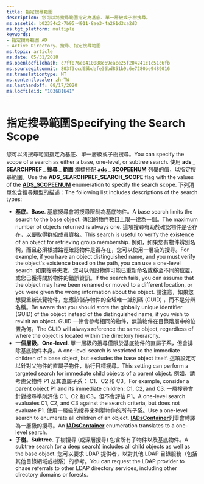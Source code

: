 ```yaml
---
title: 指定搜尋範圍
description: 您可以將搜尋範圍指定為基底、單一層級或子樹搜尋。
ms.assetid: b02354c2-7b95-4911-8ae3-4a261d3ca2d3
ms.tgt_platform: multiple
keywords:
- 指定搜尋範圍 AD
- Active Directory、搜尋、指定搜尋範圍
ms.topic: article
ms.date: 05/31/2018
ms.openlocfilehash: c7ff076e0410088c69eace25f204241c1c51c6fb
ms.sourcegitcommit: 803f3ccd65bdefe36bd851b9c6e7280be9489016
ms.translationtype: MT
ms.contentlocale: zh-TW
ms.lasthandoff: 08/17/2020
ms.locfileid: "103681641"
---
```

# <a name="specifying-the-search-scope"></a><span data-ttu-id="912cd-105">指定搜尋範圍</span><span class="sxs-lookup"><span data-stu-id="912cd-105">Specifying the Search Scope</span></span>

<span data-ttu-id="912cd-106">您可以將搜尋範圍指定為基底、單一層級或子樹搜尋。</span><span class="sxs-lookup"><span data-stu-id="912cd-106">You can specify the scope of a search as either a base, one-level, or subtree search.</span></span> <span data-ttu-id="912cd-107">使用 **ads \_ SEARCHPREF \_ 搜尋 \_ 範圍** 旗標搭配 [**ads \_ SCOPEENUM**](/windows/win32/api/iads/ne-iads-ads_scopeenum) 列舉的值，以指定搜尋範圍。</span><span class="sxs-lookup"><span data-stu-id="912cd-107">Use the **ADS\_SEARCHPREF\_SEARCH\_SCOPE** flag with the values of the [**ADS\_SCOPEENUM**](/windows/win32/api/iads/ne-iads-ads_scopeenum) enumeration to specify the search scope.</span></span> <span data-ttu-id="912cd-108">下列清單包含搜尋類型的描述：</span><span class="sxs-lookup"><span data-stu-id="912cd-108">The following list includes descriptions of the search types:</span></span>

-   <span data-ttu-id="912cd-109">**基底**。</span><span class="sxs-lookup"><span data-stu-id="912cd-109">**Base**.</span></span> <span data-ttu-id="912cd-110">基底搜尋會將搜尋限制為基底物件。</span><span class="sxs-lookup"><span data-stu-id="912cd-110">A base search limits the search to the base object.</span></span> <span data-ttu-id="912cd-111">傳回的物件數目上限一律為一個。</span><span class="sxs-lookup"><span data-stu-id="912cd-111">The maximum number of objects returned is always one.</span></span> <span data-ttu-id="912cd-112">這項搜尋有助於確認物件是否存在，以便取得群組成員資格。</span><span class="sxs-lookup"><span data-stu-id="912cd-112">This search is useful to verify the existence of an object for retrieving group membership.</span></span> <span data-ttu-id="912cd-113">例如，如果您有物件辨別名稱，而且必須根據路徑確認物件是否存在，您可以使用一層級的搜尋。</span><span class="sxs-lookup"><span data-stu-id="912cd-113">For example, if you have an object distinguished name, and you must verify the object's existence based on the path, you can use a one-level search.</span></span> <span data-ttu-id="912cd-114">如果搜尋失敗，您可以假設物件可能已重新命名或移至不同的位置，或您已獲得關於物件的錯誤資訊。</span><span class="sxs-lookup"><span data-stu-id="912cd-114">If the search fails, you can assume that the object may have been renamed or moved to a different location, or you were given the wrong information about the object.</span></span> <span data-ttu-id="912cd-115">請注意，如果您想要重新流覽物件，您應該儲存物件的全域唯一識別碼 (GUID) ，而不是分辨名稱。</span><span class="sxs-lookup"><span data-stu-id="912cd-115">Be aware that you should store the globally unique identifier (GUID) of the object instead of the distinguished name, if you wish to revisit an object.</span></span> <span data-ttu-id="912cd-116">GUID 一律會參考相同的物件，無論物件在目錄階層中的位置為何。</span><span class="sxs-lookup"><span data-stu-id="912cd-116">The GUID will always reference the same object, regardless of where the object is located within the directory hierarchy.</span></span>
-   <span data-ttu-id="912cd-117">**一個層級**。</span><span class="sxs-lookup"><span data-stu-id="912cd-117">**One-level**.</span></span> <span data-ttu-id="912cd-118">單一層級的搜尋僅限於基底物件的直屬子系，但會排除基底物件本身。</span><span class="sxs-lookup"><span data-stu-id="912cd-118">A one-level search is restricted to the immediate children of a base object, but excludes the base object itself.</span></span> <span data-ttu-id="912cd-119">這項設定可以針對父物件的直屬子物件，執行目標搜尋。</span><span class="sxs-lookup"><span data-stu-id="912cd-119">This setting can perform a targeted search for immediate child objects of a parent object.</span></span> <span data-ttu-id="912cd-120">例如，請考慮父物件 P1 及其直屬子系： C1、C2 和 C3。</span><span class="sxs-lookup"><span data-stu-id="912cd-120">For example, consider a parent object P1 and its immediate children: C1, C2, and C3.</span></span> <span data-ttu-id="912cd-121">一層搜尋會針對搜尋準則評估 C1、C2 和 C3，但不會評估 P1。</span><span class="sxs-lookup"><span data-stu-id="912cd-121">A one-level search evaluates C1, C2, and C3 against the search criteria, but does not evaluate P1.</span></span> <span data-ttu-id="912cd-122">使用一層級的搜尋來列舉物件的所有子系。</span><span class="sxs-lookup"><span data-stu-id="912cd-122">Use a one-level search to enumerate all children of an object.</span></span> <span data-ttu-id="912cd-123">[**IADsContainer**](/windows/desktop/api/iads/nn-iads-iadscontainer)列舉會轉譯為一層級的搜尋。</span><span class="sxs-lookup"><span data-stu-id="912cd-123">An [**IADsContainer**](/windows/desktop/api/iads/nn-iads-iadscontainer) enumeration translates to a one-level search.</span></span>
-   <span data-ttu-id="912cd-124">**子樹**。</span><span class="sxs-lookup"><span data-stu-id="912cd-124">**Subtree**.</span></span> <span data-ttu-id="912cd-125">子樹搜尋 (或深層搜尋) 包含所有子物件以及基底物件。</span><span class="sxs-lookup"><span data-stu-id="912cd-125">A subtree search (or a deep search) includes all child objects as well as the base object.</span></span> <span data-ttu-id="912cd-126">您可以要求 LDAP 提供者，以對其他 LDAP 目錄服務（包括其他目錄網域或樹系）的參考。</span><span class="sxs-lookup"><span data-stu-id="912cd-126">You can request the LDAP provider to chase referrals to other LDAP directory services, including other directory domains or forests.</span></span>

 

 